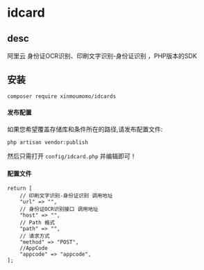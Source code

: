 # idcard

## desc

阿里云 身份证OCR识别、印刷文字识别-身份证识别 ，PHP版本的SDK

## 安装

```
composer require xinmoumomo/idcards
```

#### 发布配置

如果您希望覆盖存储库和条件所在的路径,请发布配置文件:

```shell script
php artisan vendor:publish
```

然后只需打开 `config/idcard.php` 并编辑即可！

#### 配置文件

```
return [
    // 印刷文字识别-身份证识别 调用地址
    "url" => "",
    // 身份证OCR识别接口 调用地址
    "host" => "",
    // Path 格式
    "path" => "",
    // 请求方式
    "method" => "POST",
    //AppCode
    "appcode" => "appcode",
];
```
